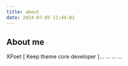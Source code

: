 ```yaml
---
title: about
date: 2024-07-05 11:44:01
---
```


## About me

XPoet [ Keep theme core developer ]...
...
...
...